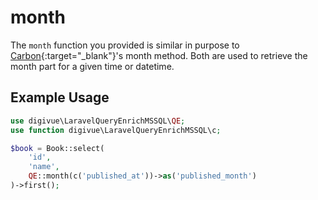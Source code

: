 # month

The `month` function you provided is similar in purpose to [Carbon](https://carbon.nesbot.com/){:target="_blank"}'s
month method. Both are used to retrieve the month part for a given time or datetime.

## Example Usage

```php
use digivue\LaravelQueryEnrichMSSQL\QE;
use function digivue\LaravelQueryEnrichMSSQL\c;

$book = Book::select(
    'id',
    'name',
    QE::month(c('published_at'))->as('published_month')
)->first();
```